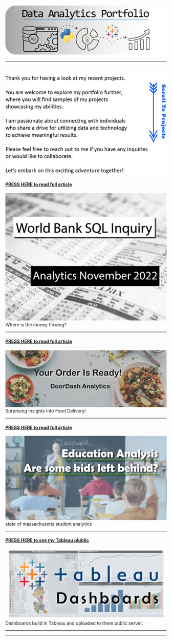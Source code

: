 #### <img src="images/Portfolio_Header.png?raw=true"/>

---

#### <img src="images/welcome message2.jpg?raw=true"/>

#### [PRESS HERE to read full article](/Bank_project.md)
<img src="Bank_Vissuals/Bank Project Header.jpg?raw=true"/>
Where is the money flowing?

---
#### [PRESS HERE to read full article](/doordash_project.md)
<img src="images/TitleImage_Doordash_Trimmed.jpg?raw=true"/>
Surprising Insights Into Food Delivery!

---
#### [PRESS HERE to read full article](/schoolproject.md)
<img src="images/Education project.jpg?raw=true"/>
state of massachusetts student analytics


---
#### [PRESS HERE to see my Tableau plublic](https://public.tableau.com/app/profile/trevor.maxwell4413)
<img src="images/Tableau Thumbnail.png?raw=true"/>
Dashboards build in Tableau and uploaded to there public server. 

---


---




